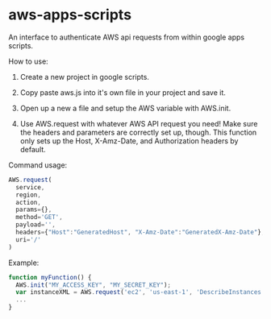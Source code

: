 # aws-apps-scripts
An interface to authenticate AWS api requests from within google apps scripts.

How to use:

1. Create a new project in google scripts.

2. Copy paste aws.js into it's own file in your project and save it.

3. Open up a new a file and setup the AWS variable with AWS.init.

4. Use AWS.request with whatever AWS API request you need! Make sure the headers and parameters are correctly set up, though. This function only sets up the Host, X-Amz-Date, and Authorization headers by default.

Command usage:
```javascript
AWS.request(
  service,
  region,
  action,
  params={},
  method='GET',
  payload='',
  headers={"Host":"GeneratedHost", "X-Amz-Date":"GeneratedX-Amz-Date"},
  uri='/'
)
```

Example:
```javascript
function myFunction() {
  AWS.init("MY_ACCESS_KEY", "MY_SECRET_KEY");
  var instanceXML = AWS.request('ec2', 'us-east-1', 'DescribeInstances', {"Version":"2015-10-01"});
  ...
}
```
